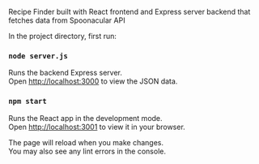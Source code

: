 Recipe Finder built with React frontend and Express server backend that fetches data from Spoonacular API

In the project directory, first run:

### `node server.js`

Runs the backend Express server.\
Open [http://localhost:3000](http://localhost:3000) to view the JSON data.


### `npm start`

Runs the React app in the development mode.\
Open [http://localhost:3001](http://localhost:3001) to view it in your browser.

The page will reload when you make changes.\
You may also see any lint errors in the console.



